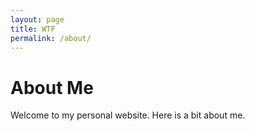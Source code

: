 ```yaml
---
layout: page
title: WTF
permalink: /about/
---
```


# About Me

Welcome to my personal website. Here is a bit about me.

